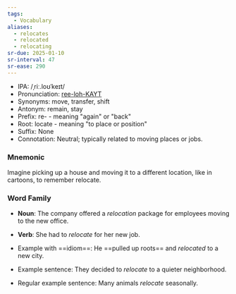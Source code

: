 ```yaml
---
tags:
  - Vocabulary
aliases:
  - relocates
  - relocated
  - relocating
sr-due: 2025-01-10
sr-interval: 47
sr-ease: 290
---
```

- IPA: /ˌriː.loʊˈkeɪt/
- Pronunciation: [ree-loh-KAYT](https://www.google.com/search?q=how+to+pronounce+relocate)
- Synonyms: move, transfer, shift
- Antonym: remain, stay
- Prefix: re- - meaning "again" or "back"
- Root: locate - meaning "to place or position"
- Suffix: None
- Connotation: Neutral; typically related to moving places or jobs.

### Mnemonic

Imagine picking up a house and moving it to a different location, like in cartoons, to remember relocate.

### Word Family

- **Noun**: The company offered a *relocation* package for employees moving to the new office.
- **Verb**: She had to *relocate* for her new job.

- Example with ==idiom==: He ==pulled up roots== and *relocated* to a new city.
- Example sentence: They decided to *relocate* to a quieter neighborhood.
- Regular example sentence: Many animals *relocate* seasonally.
